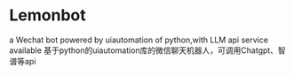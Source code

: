 # Lemonbot
a Wechat bot powered by uiautomation of python,with LLM api service available
基于python的uiautomation库的微信聊天机器人，可调用Chatgpt、智谱等api
